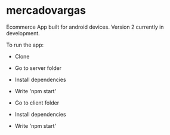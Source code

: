 # mercadovargas

Ecommerce App built for android devices. Version 2 currently in development.

To run the app:

- Clone
- Go to server folder
- Install dependencies
- Write 'npm start'

- Go to client folder
- Install dependencies
- Write 'npm start'
